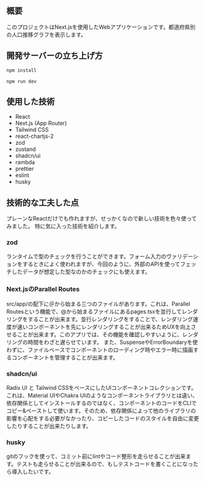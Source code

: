 ## 概要

このプロジェクトはNext.jsを使用したWebアプリケーションです。都道府県別の人口推移グラフを表示します。

## 開発サーバーの立ち上げ方

```bash
npm install
```
```
npm run dev
```

## 使用した技術

- React
- Next.js (App Router)
- Tailwind CSS
- react-chartjs-2 
- zod 
- zustand
- shadcn/ui
- rambda
- prettier
- eslint
- husky

## 技術的な工夫した点

プレーンなReactだけでも作れますが、せっかくなので新しい技術を色々使ってみました。
特に気に入った技術を紹介します。

### zod
ランタイムで型のチェックを行うことができます。フォーム入力のヴァリデーションをするときによく使われますが、今回のように、外部のAPIを使ってフェッチしたデータが想定した型なのかのチェックにも使えます。

### Next.jsのParallel Routes
src/app/の配下に＠から始まる三つのファイルがあります。これは、Parallel Routesという機能で、@から始まるファイルにあるpages.tsxを並行してレンダリングをすることが出来ます。並行レンダリングをすることで、レンダリング速度が速いコンポーネントを先にレンダリングすることが出来るためUXを向上させることが出来ます。このアプリでは、その機能を確認しやすいように、レンダリングの時間をわざと遅らせています。
また、SuspenseやErrorBoundaryを使わずに、ファイルベースでコンポーネントのローディング時やエラー時に描画するコンポーネントを管理することが出来ます。

### shadcn/ui
Radix UI と Tailwind CSSをベースにしたUIコンポーネントコレクションです。これは、Material UIやChakra UIのようなコンポーネントライブラリとは違い、依存関係としてインストールするのではなく、コンポーネントのコードをCLIでコピー&ペーストして使います。そのため、依存関係によって他のライブラリの影響を心配をする必要がなかったり、コピーしたコードのスタイルを自由に変更したりすることが出来たりします。

### husky
gitのフックを使って、コミット前にlintやコード整形を走らせることが出来ます。テストも走らせることが出来るので、もしテストコードを書くことになったら導入したいです。
